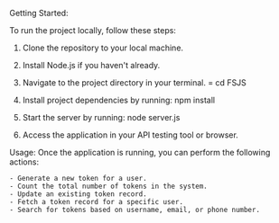 Getting Started:

To run the project locally, follow these steps:

1. Clone the repository to your local machine.

2. Install Node.js if you haven't already.

3. Navigate to the project directory in your terminal. = cd FSJS

4. Install project dependencies by running: npm install

5. Start the server by running: node server.js

6. Access the application in your API testing tool or browser.



Usage:
Once the application is running, you can perform the following actions:

    - Generate a new token for a user.
    - Count the total number of tokens in the system.
    - Update an existing token record.
    - Fetch a token record for a specific user.
    - Search for tokens based on username, email, or phone number.
